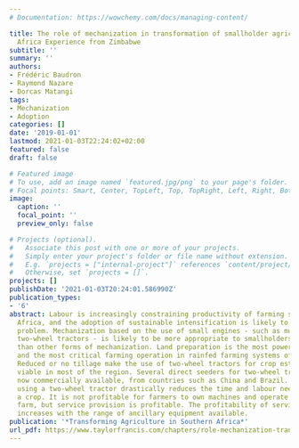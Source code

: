 ```yaml
---
# Documentation: https://wowchemy.com/docs/managing-content/

title: The role of mechanization in transformation of smallholder agriculture in Southern
  Africa Experience from Zimbabwe
subtitle: ''
summary: ''
authors:
- Frédéric Baudron
- Raymond Nazare
- Dorcas Matangi
tags:
- Mechanization
- Adoption
categories: []
date: '2019-01-01'
lastmod: 2021-01-03T22:24:02+02:00
featured: false
draft: false

# Featured image
# To use, add an image named `featured.jpg/png` to your page's folder.
# Focal points: Smart, Center, TopLeft, Top, TopRight, Left, Right, BottomLeft, Bottom, BottomRight.
image:
  caption: ''
  focal_point: ''
  preview_only: false

# Projects (optional).
#   Associate this post with one or more of your projects.
#   Simply enter your project's folder or file name without extension.
#   E.g. `projects = ["internal-project"]` references `content/project/deep-learning/index.md`.
#   Otherwise, set `projects = []`.
projects: []
publishDate: '2021-01-03T20:24:01.586990Z'
publication_types:
- '6'
abstract: Labour is increasingly constraining productivity of farming systems in Southern
  Africa, and the adoption of sustainable intensification is likely to compound the
  problem. Mechanization based on the use of small engines - such as multipurpose
  two-wheel tractors - is likely to be more appropriate to smallholders in the region
  than other forms of mechanization. Land preparation is the most power-intensive
  and the most critical farming operation in rainfed farming systems of Southern Africa.
  Reduced or no tillage make the use of two-wheel tractors for crop establishment
  viable in most of the region. Several direct seeders for two-wheel tractors are
  now commercially available, from countries such as China and Brazil. Direct seeding
  using a two-wheel tractor drastically reduces the time and labour needed to establish
  a crop. It is not profitable for farmers to own machines and operate only on their
  farm, but service provision is profitable. The profitability of service provision
  increases with the range of ancillary equipment available.
publication: '*Transforming Agriculture in Southern Africa*'
url_pdf: https://www.taylorfrancis.com/chapters/role-mechanization-transformation-smallholder-agriculture-southern-africa-fr%C3%A9d%C3%A9ric-baudron-raymond-nazare-dorcas-matangi/e/10.4324/9780429401701-21?context=ubx&refId=acd3be30-7ff3-4b39-aab2-aa3c45a2b786
---
```

